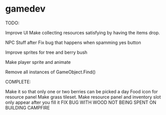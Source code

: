 # gamedev

TODO:



Improve UI
Make collecting resources satisfying by having the items drop.

NPC Stuff after
Fix bug that happens when spamming yes button

Improve sprites for tree and berry bush

Make player sprite and animate

Remove all instances of GameObject.Find()

COMPLETE:

Make it so that only one or two berries can be picked a day 
Food icon for resource panel
Make grass tileset.
Make resource panel and inventory slot only appear after you fill it
FIX BUG WITH WOOD NOT BEING SPENT ON BUILDING CAMPFIRE
